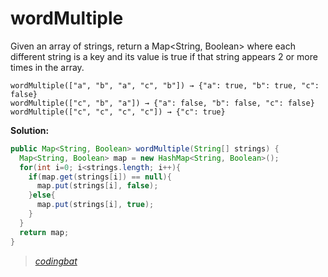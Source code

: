 # wordMultiple

Given an array of strings, return a Map<String, Boolean> where each different string is a key and its value is true if that string appears 2 or more times in the array.

```
wordMultiple(["a", "b", "a", "c", "b"]) → {"a": true, "b": true, "c": false}
wordMultiple(["c", "b", "a"]) → {"a": false, "b": false, "c": false}
wordMultiple(["c", "c", "c", "c"]) → {"c": true}
```

**Solution:**

```java
public Map<String, Boolean> wordMultiple(String[] strings) {
  Map<String, Boolean> map = new HashMap<String, Boolean>();
  for(int i=0; i<strings.length; i++){
    if(map.get(strings[i]) == null){
      map.put(strings[i], false);
    }else{
      map.put(strings[i], true);
    }
  }
  return map;
}
```

> _[codingbat](https://codingbat.com/prob/p190862)_